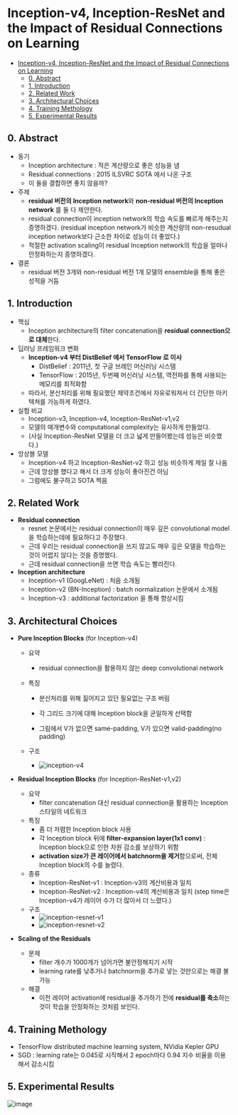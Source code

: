 # Inception-v4, Inception-ResNet and the Impact of Residual Connections on Learning

- [Inception-v4, Inception-ResNet and the Impact of Residual Connections on Learning](#inception-v4-inception-resnet-and-the-impact-of-residual-connections-on-learning)
  - [0. Abstract](#0-abstract)
  - [1. Introduction](#1-introduction)
  - [2. Related Work](#2-related-work)
  - [3. Architectural Choices](#3-architectural-choices)
  - [4. Training Methology](#4-training-methology)
  - [5. Experimental Results](#5-experimental-results)

## 0. Abstract

* 동기
  * Inception architecture : 적은 계산량으로 좋은 성능을 냄
  * Residual connections : 2015 ILSVRC SOTA 에서 나온 구조
  * 이 둘을 결합하면 좋지 않을까?
* 주제
  * **residual 버전의 Inception network**와 **non-residual 버전의 Inception network** 를 둘 다 제안한다.
  * residual connection이 inception network의 학습 속도를 빠르게 해주는지 증명하겠다. (residual inception network가 비슷한 계산량의 non-resudual inception network보다 근소한 차이로 성능이 더 좋았다.)
  * 적절한 activation scaling이 residual Inception network의 학습을 얼마나 안정화하는지 증명하겠다.
* 결론
  * residual 버전 3개와 non-residual 버전 1개 모델의 ensemble을 통해 좋은 성적을 거둠

## 1. Introduction

* 핵심
  * Inception architecture의 filter concatenation을 **residual connection으로 대체**한다.
* 딥러닝 프레임워크 변화
  * **Inception-v4 부터 DistBelief 에서 TensorFlow 로 이사**
    * DistBelief : 2011년, 첫 구글 브레인 머신러닝 시스템
    * TensorFlow : 2015년, 두번째 머신러닝 시스템, 역전파를 통해 사용되는 메모리를 최적화함
  * 따라서, 분산처리를 위해 필요했던 제약조건에서 자유로워져서 더 간단한 아키텍쳐를 가능하게 하였다.
* 실험 비교
  * Inception-v3, Inception-v4, Inception-ResNet-v1,v2
  * 모델의 매개변수와 computational complexity는 유사하게 만들었다.
  * (사실 Inception-ResNet 모델을 더 크고 넓게 만들어봤는데 성능은 비슷했다.)
* 앙상블 모델
  * Inception-v4 하고 Inception-ResNet-v2 하고 성능 비슷하게 제일 잘 나옴
  * 근데 앙상블 했다고 해서 더 크게 성능이 좋아진건 아님
  * 그럼에도 불구하고 SOTA 찍음

## 2. Related Work

* **Residual connection**
  * resnet 논문에서는 residual connection이 매우 깊은 convolutional model을 학습하는데에 필요하다고 주장했다.
  * 근데 우리는 residual connection을 쓰지 않고도 매우 깊은 모델을 학습하는 것이 어렵지 않다는 것을 증명했다.
  * 근데 residual connection을 쓰면 학습 속도는 빨라진다.
* **Inception architecture**
  * Inception-v1 (GoogLeNet) : 처음 소개됨
  * Inception-v2 (BN-Inception) : batch normalization 논문에서 소개됨
  * Inception-v3 : additional factorization 을 통해 향상시킴

## 3. Architectural Choices

* **Pure Inception Blocks** (for Inception-v4)

  * 요약

    * residual connection을 활용하지 않는 deep convolutional network

  * 특징

    * 분산처리를 위해 짊어지고 있던 필요없는 구조 버림
    * 각 그리드 크기에 대해 Inception block을 균일하게 선택함

    * 그림에서 V가 없으면 same-padding, V가 있으면 valid-padding(no padding)

  * 구조

    * ![inception-v4](https://user-images.githubusercontent.com/35680202/129518621-c9d0cab4-4d53-4eb6-a0d4-27904230ffe5.PNG)

* **Residual Inception Blocks** (for Inception-ResNet-v1,v2)

  * 요약
    * filter concatenation 대신 residual connection을 활용하는 Inception 스타일의 네트워크
  * 특징
    * 좀 더 저렴한 Inception block 사용
    * 각 Inception block 뒤에 **filter-expansion layer(1x1 conv)** : Inception block으로 인한 차원 감소를 보상하기 위함
    * **activation size가 큰 레이어에서 batchnorm을 제거**함으로써, 전체 Inception block의 수를 늘렸다.
  * 종류
    * Inception-ResNet-v1 : Inception-v3의 계산비용과 일치
    * Inception-ResNet-v2 : Inception-v4의 계산비용과 일치 (step time은 Inception-v4가 레이어 수가 더 많아서 더 느렸다.)
  * 구조
    * ![inception-resnet-v1](https://user-images.githubusercontent.com/35680202/129518710-9dc5fb93-3134-4dde-a753-e2b2d6e21fb2.PNG)
    * ![inception-resnet-v2](https://user-images.githubusercontent.com/35680202/129518757-06cd1950-d03b-408e-9903-13b109a96a13.PNG)

* **Scaling of the Residuals**
  * 문제
    * filter 개수가 1000개가 넘어가면 불안정해지기 시작
    * learning rate를 낮추거나 batchnorm을 추가로 넣는 것만으로는 해결 불가능
  * 해결
    * 이전 레이어 activation에 residual을 추가하기 전에 **residual를 축소**하는 것이 학습을 안정화하는 것처럼 보인다.

## 4. Training Methology

* TensorFlow distributed machine learning system, NVidia Kepler GPU
* SGD : learning rate는 0.045로 시작해서 2 epoch마다 0.94 지수 비율을 이용해서 감소시킴

## 5. Experimental Results

![image](https://user-images.githubusercontent.com/35680202/129485587-a3bac5a6-745f-421b-bb16-90fa1504053f.png)

